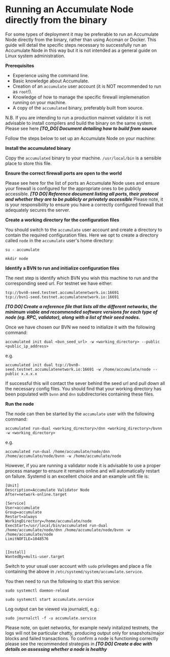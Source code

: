 # Running an Accumulate Node directly from the binary

For some types of deployment it may be preferable to run an Accumulate Node directly from the binary, rather than using Accman or Docker.
This guide will detail the specific steps necessary to successfully run an Accumulate Node in this way but it is not intended as a general guide on Linux system administration. 

**Prerequisites**&#x20;

* Experience using the command line.&#x20;
* Basic knowledge about Accumulate.&#x20;
* Creation of an `accumulate` user account (it is NOT recommended to run as `root`!).&#x20;
* Knowledge of how to manage the specific firewall implemenation running on your machine.&#x20;
* A copy of the `accumulated` binary, preferably built from source.&#x20;

N.B. If you are intending to run a production mainnet validator it is not advisable to install compilers and build the binary on the same system. 
Please see here ***[TO_DO] Document detailing how to build from source***



Follow the steps below to set up an Accumulate Node on your machine:&#x20;

&#x20;**Install the accumulated binary**&#x20;

Copy the `accumulated` binary to your machine. `/usr/local/bin` is a sensible place to store this file.

&#x20;**Ensure the correct firewall ports are open to the world**&#x20;

Please see here for the list of ports an Accumulate Node uses and ensure your firewall is configured for the appropriate ones to be publicly accessible. 
***[TO DO] Reference document listing all ports, their protocol and whether they are to be publicly or privately accessible***
Please note, it is your responsibility to ensure you have a correctly configured firewall that adequately secures the server.

&#x20;**Create a working directory for the configuration files**&#x20;

You should switch to the `accumulate` user account and create a directory to contain the required configuration files. Here we opt to create a directory called `node` in the `accumulate` user's home directory:

```
su - accumulate
```
```
mkdir node 
```

&#x20;**Identify a BVN to run and initialize configuration files**&#x20;

The next step is identify which BVN you wish this machine to run and the corresponding seed url.
For testnet we have either:
```
tcp://bvn0-seed.testnet.accumulatenetwork.io:16691
tcp://bvn1-seed.testnet.accumulatenetwork.io:16691
```
***[TO DO] Create a reference file that lists all the different networks, the minimum viable and recommended software versions for each type of node (eg. RPC, validator), along with a list of their seed nodes.***

Once we have chosen our BVN we need to initialize it with the following command:
```
accumulated init dual <bvn_seed_url> -w <working_directory> --public <public_ip_address>
```
e.g.
```
accumulated init dual tcp://bvn0-seed.testnet.accumulatenetwork.io:16691 -w /home/accumulate/node --public x.x.x.x
```

If successful this will contact the sever behind the seed url and pull down all the necessary config files. You should find that your working directory has been populated with `bvnn` and `dnn` subdirectories containing these files.

&#x20;**Run the node**&#x20;

The node can then be started by the `accumulate` user with the following command:
```
accumulated run-dual <working_directory>/dnn <working_directory>/bvnn -w <working_directory>
```
e.g.
```
accumulated run-dual /home/accumulate/node/dnn /home/accumulate/node/bvnn -w /home/accumulate/node
```

However, if you are running a validator node it is advisable to use a proper process manager to ensure it remains online and will automatically restart on failure. Systemd is an excellent choice and an example unit file is:
```
[Unit]
Description=Accumulate Validator Node
After=network-online.target

[Service]
User=accumulate
Group=accumulate
Restart=always
WorkingDirectory=/home/accumulate/node
ExecStart=/usr/local/bin/accumulated run-dual /home/accumulate/node/dnn /home/accumulate/node/bvnn -w /home/accumulate/node
LimitNOFILE=1048576


[Install]
WantedBy=multi-user.target
```
Switch to your usual user account with `sudo` privileges and place a file containing the above in `/etc/systemd/system/accumulate.service`.

You then need to run the following to start this service:
```
sudo systemctl daemon-reload
```
```
sudo systemctl start accumulate.service
```

Log output can be viewed via journalctl, e.g.:
```
sudo journalctl -f -u accumulate.service
```

Please note, on quiet networks, for example newly initalized testnets, the logs will not be particular chatty, producing output only for snapshots/major blocks and failed transactions.
To confirm a node is functioning correctly please see the recommended strategies in 
***[TO DO] Create a doc with details on assessing whether a node is healthy***
